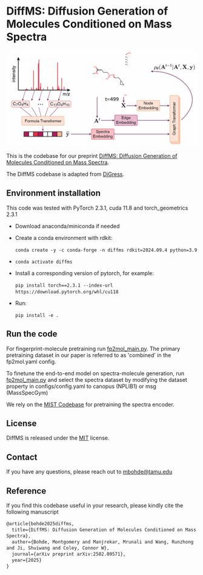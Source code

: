 # DiffMS: Diffusion Generation of Molecules Conditioned on Mass Spectra

![teaser](./figs/diffms-animation.gif)

This is the codebase for our preprint [DiffMS: Diffusion Generation of Molecules Conditioned on Mass Spectra](https://arxiv.org/abs/2502.09571).

The DiffMS codebase is adapted from [DiGress](https://github.com/cvignac/DiGress). 

## Environment installation
This code was tested with PyTorch 2.3.1, cuda 11.8 and torch_geometrics 2.3.1

  - Download anaconda/miniconda if needed
  - Create a conda environment with rdkit:
    
    ```conda create -y -c conda-forge -n diffms rdkit=2024.09.4 python=3.9```
  - `conda activate diffms`
    
  - Install a corresponding version of pytorch, for example: 
    
    ```pip install torch==2.3.1 --index-url https://download.pytorch.org/whl/cu118```

  - Run:
    
    ```pip install -e .```


## Run the code
  
For fingerprint-molecule pretraining run [fp2mol_main.py](src/fp2mol_main.py). The primary pretraining dataset in our paper is referred to as 'combined' in the fp2mol.yaml config. 

To finetune the end-to-end model on spectra-molecule generation, run [fp2mol_main.py](src/spec2mol_main.py) and select the spectra dataset by modifying the dataset property in configs/config.yaml to canopus (NPLIB1) or msg (MassSpecGym)

We rely on the [MIST Codebase](https://github.com/samgoldman97/mist) for pretraining the spectra encoder.

## License

DiffMS is released under the [MIT](LICENSE.txt) license.

## Contact

If you have any questions, please reach out to mbohde@tamu.edu

## Reference
If you find this codebase useful in your research, please kindly cite the following manuscript
```
@article{bohde2025diffms,
  title={DiffMS: Diffusion Generation of Molecules Conditioned on Mass Spectra},
  author={Bohde, Montgomery and Manjrekar, Mrunali and Wang, Runzhong and Ji, Shuiwang and Coley, Connor W},
  journal={arXiv preprint arXiv:2502.09571},
  year={2025}
}
```
